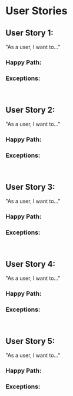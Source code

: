 # User Stories
## User Story 1:
"As a user, I want to..."
### Happy Path:
### Exceptions:
&nbsp;
&nbsp;
&nbsp;

## User Story 2:
"As a user, I want to..."
### Happy Path:
### Exceptions:
&nbsp;
&nbsp;
&nbsp;

## User Story 3:
"As a user, I want to..."
### Happy Path:
### Exceptions:
&nbsp;
&nbsp;
&nbsp;

## User Story 4:
"As a user, I want to..."
### Happy Path:
### Exceptions:
&nbsp;
&nbsp;
&nbsp;

## User Story 5:
"As a user, I want to..."
### Happy Path:
### Exceptions:
